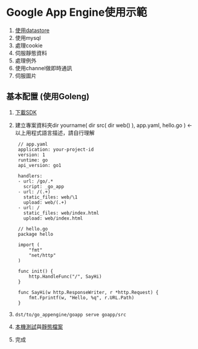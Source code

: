# Google App Engine使用示範

1. [使用datastore](goapp/src/tur/datastore)
1. 使用mysql
1. 處理cookie
1. 伺服靜態資料
1. 處理例外
1. 使用channel做即時通訊
1. 伺服圖片

## 基本配置 (使用Goleng)


1. [下載SDK](https://cloud.google.com/appengine/docs/go/quickstart)
1. 建立專案資料夾dir yourname( dir src( dir web() ), app.yaml, hello.go ) <- 以上用程式語言描述，請自行理解

        // app.yaml
        application: your-project-id
        version: 1
        runtime: go
        api_version: go1

        handlers:
        - url: /go/.*
          script: _go_app
        - url: /(.+)
          static_files: web/\1
          upload: web/(.+)
        - url: /
          static_files: web/index.html
          upload: web/index.html
    
        // hello.go
        package hello

        import (
            "fmt"
            "net/http"
        )

        func init() {
            http.HandleFunc("/", SayHi)
        }

        func SayHi(w http.ResponseWriter, r *http.Request) {
            fmt.Fprintf(w, "Hello, %q", r.URL.Path)
        }
1. ```dst/to/go_appengine/goapp serve goapp/src```
1. [本機測試](//localhost:8080/go/)與[靜態檔案](//localhost:8080/)
1. 完成